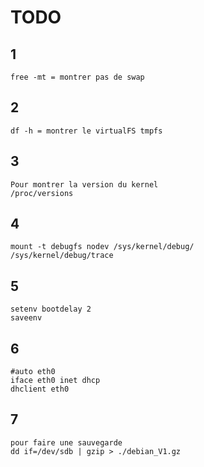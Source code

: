 TODO
====

1
---
	free -mt = montrer pas de swap

2
---
	df -h = montrer le virtualFS tmpfs 

3
---
	Pour montrer la version du kernel
	/proc/versions

4
---
	mount -t debugfs nodev /sys/kernel/debug/
	/sys/kernel/debug/trace

5
---
	setenv bootdelay 2
	saveenv

6
---
	#auto eth0
	iface eth0 inet dhcp
	dhclient eth0

7
---
	pour faire une sauvegarde
	dd if=/dev/sdb | gzip > ./debian_V1.gz

